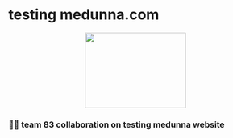 # testing medunna.com 
<div align="center">
<img src="https://media2.giphy.com/media/26tn33aiTi1jkl6H6/giphy.gif?cid=ecf05e47sce8prw2bron6d3ntzeh9a1c8oqv4vho9rxw4aha&rid=giphy.gif&ct=g" width="200" height="150"/>
</div>




### :man_technologist: team 83 collaboration on testing medunna website
